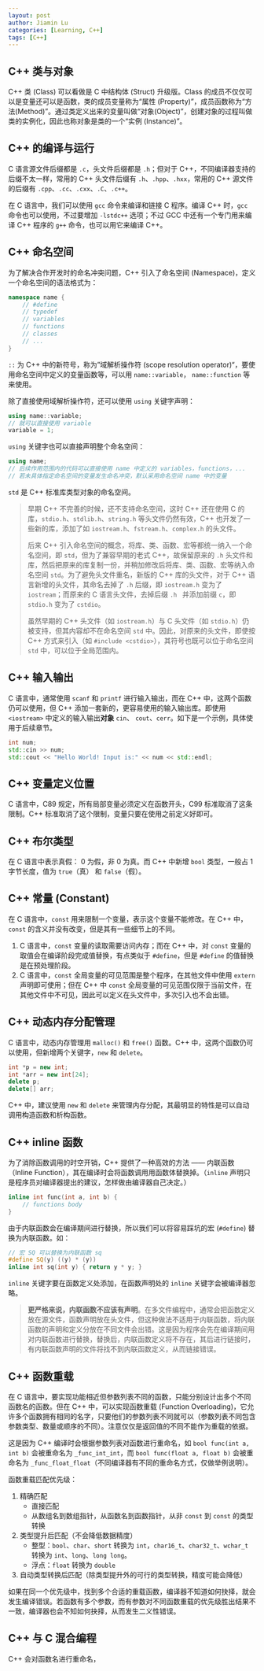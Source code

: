 ```yaml
---
layout: post
author: Jiamin Lu
categories: [Learning, C++]
tags: [C++]
---
```


## C++ 类与对象

C++ 类 (Class) 可以看做是 C 中结构体 (Struct) 升级版。Class 的成员不仅仅可以是变量还可以是函数，类的成员变量称为“属性 (Property)”，成员函数称为“方法(Method)”。通过类定义出来的变量叫做“对象(Object)”，创建对象的过程叫做类的实例化，因此也称对象是类的一个“实例 (Instance)”。

## C++ 的编译与运行

C 语言源文件后缀都是 `.c`，头文件后缀都是 `.h`；但对于 C++，不同编译器支持的后缀不太一样，常用的 C++ 头文件后缀有 `.h`、`.hpp`、`.hxx`，常用的 C++ 源文件的后缀有 `.cpp`、`.cc`、`.cxx`、`.C`、`.c++`。

在 C 语言中，我们可以使用 `gcc` 命令来编译和链接 C 程序。编译 C++ 时，`gcc` 命令也可以使用，不过要增加 `-lstdc++` 选项；不过 GCC 中还有一个专门用来编译 C++ 程序的 `g++` 命令，也可以用它来编译 C++。

## C++ 命名空间

为了解决合作开发时的命名冲突问题，C++ 引入了命名空间 (Namespace)，定义一个命名空间的语法格式为：

```cpp
namespace name {
    // #define
    // typedef
    // variables
    // functions
    // classes
    // ...
}
```

`::` 为 C++ 中的新符号，称为”域解析操作符 (scope resolution operator)“，要使用命名空间中定义的变量函数等，可以用 `name::variable`， `name::function` 等来使用。

除了直接使用域解析操作符，还可以使用 `using` 关键字声明：

```cpp
using name::variable;
// 就可以直接使用 variable
variable = 1;
```

`using` 关键字也可以直接声明整个命名空间：

```cpp
using name; 
// 后续作用范围内的代码可以直接使用 name 中定义的 variables，functions，...
// 若未具体指定命名空间的变量发生命名冲突，默认采用命名空间 name 中的变量
```

`std` 是 C++ 标准库类型对象的命名空间。

> 早期 C++ 不完善的时候，还不支持命名空间，这时 C++ 还在使用 C 的库，`stdio.h`、`stdlib.h`、`string.h` 等头文件仍然有效，C++ 也开发了一些新的库，添加了如 `iostream.h`、`fstream.h`、`complex.h` 的头文件。
>
> 后来 C++ 引入命名空间的概念，将库、类、函数、宏等都统一纳入一个命名空间，即 `std`，但为了兼容早期的老式 C++，故保留原来的 `.h` 头文件和库，然后把原来的库复制一份，并稍加修改后将库、类、函数、宏等纳入命名空间 `std`。为了避免头文件重名，新版的 C++ 库的头文件，对于 C++ 语言新增的头文件，其命名去掉了 `.h` 后缀，即 `iostream.h` 变为了 `iostream`；而原来的 C 语言头文件，去掉后缀 `.h ` 并添加前缀 `c`，即 `stdio.h` 变为了 `cstdio`。
>
> 虽然早期的 C++ 头文件（如 `iostream.h`）与 C 头文件（如 `stdio.h`）仍被支持，但其内容却不在命名空间 `std` 中。因此，对原来的头文件，即使按 C++ 方式来引入（如 `#include <cstdio>`），其符号也既可以位于命名空间 `std` 中，可以位于全局范围内。

## C++ 输入输出

C 语言中，通常使用 `scanf` 和 `printf` 进行输入输出，而在 C++ 中，这两个函数仍可以使用，但 C++ 添加一套新的，更容易使用的输入输出库。即使用 `<iostream>` 中定义的输入输出**对象** `cin`、 `cout`、`cerr`。如下是一个示例，具体使用于后续章节。

```cpp
int num;
std::cin >> num;
std::cout << "Hello World! Input is:" << num << std::endl;
```

## C++ 变量定义位置

C 语言中，C89 规定，所有局部变量必须定义在函数开头，C99 标准取消了这条限制。C++ 标准取消了这个限制，变量只要在使用之前定义好即可。

## C++ 布尔类型

在 C 语言中表示真假： 0 为假，非 0 为真。而 C++ 中新增 `bool` 类型，一般占 1 字节长度，值为 `true`（真） 和 `false`（假）。

## C++ 常量 (Constant)

在 C 语言中，`const` 用来限制一个变量，表示这个变量不能修改。在 C++ 中，`const` 的含义并没有改变，但是其有一些细节上的不同。

1. C 语言中，`const` 变量的读取需要访问内存；而在 C++ 中，对 `const` 变量的取值会在编译阶段完成值替换，有点类似于 `#define`，但是 `#define` 的值替换是在预处理阶段。
2. C 语言中，`const` 全局变量的可见范围是整个程序，在其他文件中使用 `extern` 声明即可使用；但在 C++ 中 `const` 全局变量的可见范围仅限于当前文件，在其他文件中不可见，因此可以定义在头文件中，多次引入也不会出错。

## C++ 动态内存分配管理

C 语言中，动态内存管理用 `malloc()` 和 `free()` 函数。C++ 中，这两个函数仍可以使用，但新增两个关键字，`new` 和 `delete`。

```cpp
int *p = new int;
int *arr = new int[24];
delete p;
delete[] arr;
```

C++ 中，建议使用 `new` 和 `delete` 来管理内存分配，其最明显的特性是可以自动调用构造函数和析构函数。

## C++ inline 函数

为了消除函数调用的时空开销，C++ 提供了一种高效的方法 —— 内联函数（Inline Function），其在编译时会将函数调用用函数体替换掉。（`inline` 声明只是程序员对编译器提出的建议，怎样做由编译器自己决定。）

```cpp
inline int func(int a, int b) {
    // functions body
}
```

由于内联函数会在编译期间进行替换，所以我们可以将容易踩坑的宏 (`#define`) 替换为内联函数。如：

```cpp
// 宏 SQ 可以替换为内联函数 sq
#define SQ(y) ((y) * (y))
inline int sq(int y) { return y * y; }
```

`inline` 关键字要在函数定义处添加，在函数声明处的 `inline` 关键字会被编译器忽略。

> **更严格来说，内联函数不应该有声明**。在多文件编程中，通常会把函数定义放在源文件，函数声明放在头文件，但这种做法不适用于内联函数，将内联函数的声明和定义分放在不同文件会出错。这是因为程序会先在编译期间用对内联函数进行替换，替换后，内联函数定义将不存在，其后进行链接时，有内联函数声明的文件将找不到内联函数定义，从而链接错误。

## C++ 函数重载

在 C 语言中，要实现功能相近但参数列表不同的函数，只能分别设计出多个不同函数名的函数。但在 C++ 中，可以实现函数重载 (Function Overloading)，它允许多个函数拥有相同的名字，只要他们的参数列表不同就可以（参数列表不同包含参数类型、数量或顺序的不同）。注意仅仅是返回值的不同不能作为重载的依据。

这是因为 C++ 编译时会根据参数列表对函数进行重命名，如 `bool func(int a, int b)` 会被重命名为 `_func_int_int`，而 `bool func(float a, float b)` 会被重命名为 `_func_float_float`（不同编译器有不同的重命名方式，仅做举例说明）。

函数重载匹配优先级：

1. 精确匹配
   * 直接匹配
   * 从数组名到数组指针，从函数名到函数指针，从非 `const` 到 `const` 的类型转换
2. 类型提升后匹配（不会降低数据精度）
   * 整型：`bool`、`char`、`short` 转换为 `int`，`char16_t`、`char32_t`、`wchar_t` 转换为 `int`、`long`、`long long`。
   * 浮点：`float` 转换为 `double`
3. 自动类型转换后匹配（除类型提升外的可行的类型转换，精度可能会降低）

如果在同一个优先级中，找到多个合适的重载函数，编译器不知道如何抉择，就会发生编译错误。若函数有多个参数，而有参数对不同函数重载的优先级胜出结果不一致，编译器也会不知如何抉择，从而发生二义性错误。

## C++ 与 C 混合编程

C++ 会对函数名进行重命名，
